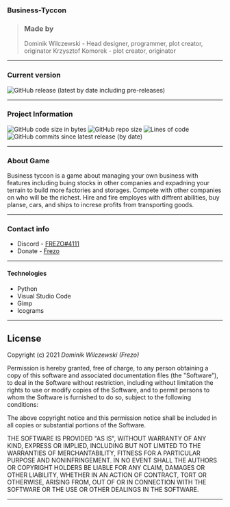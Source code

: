 ### Business-Tyccon

> ### Made by 
> Dominik Wilczewski - Head designer, programmer, plot creator, originator
 Krzysztof Komorek - plot creator, originator

---

### Current version

<img alt="GitHub release (latest by date including pre-releases)" src="https://img.shields.io/github/v/release/Frezo23/Business-Tyccon?include_prereleases&style=for-the-badge">

---

### Project Information

<img alt="GitHub code size in bytes" src="https://img.shields.io/github/languages/code-size/Frezo23/Business-Tyccon?style=for-the-badge"> <img alt="GitHub repo size" src="https://img.shields.io/github/repo-size/Frezo23/Business-Tyccon?style=for-the-badge"> <img alt="Lines of code" src="https://img.shields.io/tokei/lines/github/Frezo23/Business-Tyccon?style=for-the-badge">  <img alt="GitHub commits since latest release (by date)" src="https://img.shields.io/github/commits-since/Frezo23/Business-Tyccon/v0.1?style=for-the-badge">

---
### About Game

Business tyccon is a game about managing your own business with features including buing stocks in other companies and expadning your terrain to build more factories and storages. Compete with other companies on who will be the richest. Hire and fire employes with diffrent abilities, buy planse, cars, and ships to increse profits from transporting goods.

---

### Contact info

- Discord - [FREZO#4111](https://discord.gg/hsMpeuw5qe)
- Donate - [Frezo](https://tipply.pl/u/frezo)

---

#### Technologies

- Python
- Visual Studio Code
- Gimp
- Icograms

---

## License

Copyright (c) 2021 *Dominik Wilczewski (Frezo)*

Permission is hereby granted, free of charge, to any person obtaining a copy
of this software and associated documentation files (the "Software"), to deal
in the Software without restriction, including without limitation the rights
to use or modify
copies of the Software, and to permit persons to whom the Software is
furnished to do so, subject to the following conditions:

The above copyright notice and this permission notice shall be included in all
copies or substantial portions of the Software.

THE SOFTWARE IS PROVIDED "AS IS", WITHOUT WARRANTY OF ANY KIND, EXPRESS OR
IMPLIED, INCLUDING BUT NOT LIMITED TO THE WARRANTIES OF MERCHANTABILITY,
FITNESS FOR A PARTICULAR PURPOSE AND NONINFRINGEMENT. IN NO EVENT SHALL THE
AUTHORS OR COPYRIGHT HOLDERS BE LIABLE FOR ANY CLAIM, DAMAGES OR OTHER
LIABILITY, WHETHER IN AN ACTION OF CONTRACT, TORT OR OTHERWISE, ARISING FROM,
OUT OF OR IN CONNECTION WITH THE SOFTWARE OR THE USE OR OTHER DEALINGS IN THE
SOFTWARE.

---
